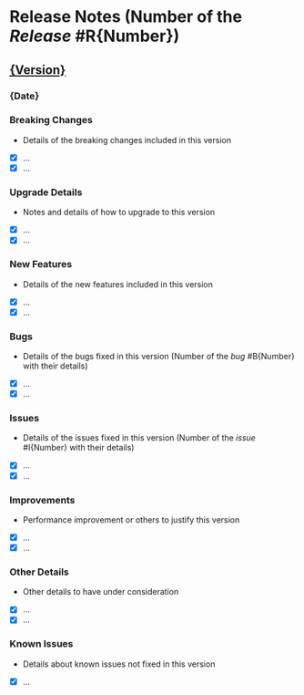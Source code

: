 # Release Notes (Number of the *Release* #R{Number})

## [{Version}]()
### {Date}

### Breaking Changes
* Details of the breaking changes included in this version
- [X] ...
- [X] ...

### Upgrade Details
* Notes and details of how to upgrade to this version
- [X] ...
- [X] ...

### New Features
* Details of the new features included in this version
- [X] ...
- [X] ...

### Bugs
* Details of the bugs fixed in this version
(Number of the *bug* #B{Number} with their details)
- [X] ...
- [X] ...

### Issues
* Details of the issues fixed in this version
(Number of the *issue* #I{Number} with their details)
- [X] ...
- [X] ...

### Improvements
* Performance improvement or others to justify this version
- [X] ...
- [X] ...

### Other Details
* Other details to have under consideration
- [X] ...
- [X] ...

### Known Issues
* Details about known issues not fixed in this version
- [X] ...
